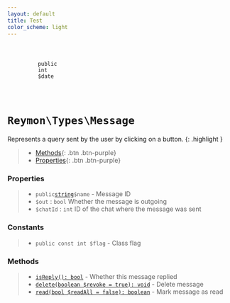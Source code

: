 ```yaml
---
layout: default
title: Test
color_scheme: light
---
```


<figure class="highlight">
<code class="language-php" data-lang="php">
  <pre>
    <span class="nb">public</span>&nbsp;
    <span class="s1">int</span>&nbsp;
    <span class="k">$date</span>
  </pre>
</code>
</figure>



<h1><code>Reymon\Types\Message</code></h1>

Represents a query sent by the user by clicking on a button.
{: .highlight }

> - [Methods](#Methods){: .btn .btn-purple}
> - [Properties](#Properties){: .btn .btn-purple}

### Properties
> - `public`[`string`](#felan)`$name` - Message ID
> - `$out` : `bool` Whether the message is outgoing
> - `$chatId` : `int` ID of the chat where the message was sent

### Constants
> - `public const int $flag` - Class flag

### Methods
> - [`isReply(): bool`](#felan) - Whether this message replied
> - [`delete(boolean $revoke = true): void`](#felan) - Delete message
> - [`read(bool $readAll = false): boolean`](#felan) - Mark message as read

